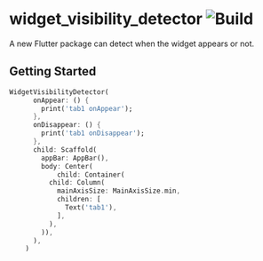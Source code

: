 # widget_visibility_detector ![Build](https://github.com/tbm98/widget_visibility_detector/workflows/Build/badge.svg)

A new Flutter package can detect when the widget appears or not.

## Getting Started
```dart
WidgetVisibilityDetector(
      onAppear: () {
        print('tab1 onAppear');
      },
      onDisappear: () {
        print('tab1 onDisappear');
      },
      child: Scaffold(
        appBar: AppBar(),
        body: Center(
            child: Container(
          child: Column(
            mainAxisSize: MainAxisSize.min,
            children: [
              Text('tab1'),
            ],
          ),
        )),
      ),
    )
```
